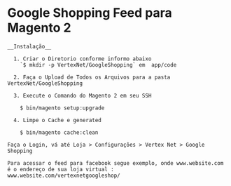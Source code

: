  # Google Shopping Feed para  Magento 2
    
    __Instalação__
     
      1. Criar o Diretorio conforme informo abaixo
        `$ mkdir -p VertexNet/GoogleShopping` em  app/code 
    
      2. Faça o Upload de Todos os Arquivos para a pasta VertexNet/GoogleShopping 
     
      3. Execute o Comando do Magento 2 em seu SSH
    
        $ bin/magento setup:upgrade
    
      4. Limpe o Cache e generated
    
        $ bin/magento cache:clean
    
    Faça o Login, vá até Loja > Configurações > Vertex Net > Google Shopping
    
    Para acessar o feed para facebook segue exemplo, onde www.website.com é o endereço de sua loja virtual : www.website.com/vertexnetgoogleshop/
        
